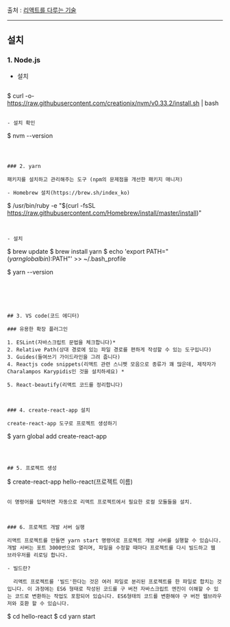 출처 : [리액트를 다루는 기술](http://www.yes24.com/24/goods/62597469?scode=032&OzSrank=1)

---

## 설치

### 1. Node.js

- 설치

   ```
$ curl -o- https://raw.githubusercontent.com/creationix/nvm/v0.33.2/install.sh | bash
   ```

- 설치 확인

  ```
  $ nvm --version
  ```



### 2. yarn 

패키지를 설치하고 관리해주는 도구 (npm의 문제점을 개선한 패키지 매니저)

- Homebrew 설치(https://brew.sh/index_ko)

  ```
  $ /usr/bin/ruby -e "$(curl -fsSL https://raw.githubusercontent.com/Homebrew/install/master/install)"
  ```


- 설치

  ```
  $ brew update
  $ brew install yarn
  $ echo 'export PATH="$(yarn global bin):$PATH"' >> ~/.bash_profile
  
  $ yarn --version
  ```





## 3. VS code(코드 에디터)

### 유용한 확장 플러그인

1. ESLint(자바스크립트 문법을 체크합니다)* 
2. Relative Path(상대 경로에 있는 파일 경로를 편하게 작성할 수 있는 도구입니다) 
3. Guides(들여쓰기 가이드라인을 그려 줍니다) 
4. Reactjs code snippets(리액트 관련 스니펫 모음으로 종류가 꽤 많은데, 제작자가 Charalampos Karypidis인 것을 설치하세요) * 

5. React-beautify(리액트 코드를 정리합니다) 



### 4. create-react-app 설치

create-react-app 도구로 프로젝트 생성하기 

```
$ yarn global add create-react-app 
```



## 5. 프로젝트 생성

```
$ create-react-app hello-react(프로젝트 이름)
```

이 명령어를 입력하면 자동으로 리액트 프로젝트에서 필요한 로컬 모듈들을 설치.



### 6. 프로젝트 개발 서버 실행

리액트 프로젝트를 만들면 yarn start 명령어로 프로젝트 개발 서버를 실행할 수 있습니다. 개발 서버는 포트 3000번으로 열리며, 파일을 수정할 때마다 프로젝트를 다시 빌드하고 웹 브라우저를 리로딩 합니다.

- 빌드란?

  리액트 프로젝트를 '빌드'한다는 것은 여러 파일로 분리된 프로젝트를 한 파일로 합치는 것입니다. 이 과정에는 ES6 형태로 작성된 코드를 구 버전 자바스크립트 엔진이 이해할 수 있는 코드로 변환하는 작업도 포함되어 있습니다. ES6형태의 코드를 변환해야 구 버전 웹브라우저와 호환 할 수 있습니다.

```
$ cd hello-react
$ cd yarn start
```

